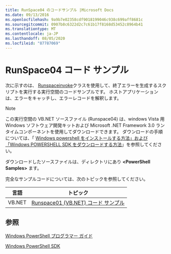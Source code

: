 ```yaml
---
title: RunSpace04 のコードサンプル |Microsoft Docs
ms.date: 09/13/2016
ms.openlocfilehash: 9a9b7e02358cdf9018199046c938c699aff8681c
ms.sourcegitcommit: 0907b8c6322d2c7c61b17f8168d53452c8964b41
ms.translationtype: MT
ms.contentlocale: ja-JP
ms.lasthandoff: 08/05/2020
ms.locfileid: "87787069"
---
```

# <a name="runspace04-code-samples"></a>RunSpace04 コード サンプル

次に示すのは、 [Runspaceinvoke](/dotnet/api/System.Management.Automation.RunspaceInvoke)クラスを使用して、終了エラーを生成するスクリプトを実行する実行空間のコードサンプルです。 ホストアプリケーションは、エラーをキャッチし、エラーレコードを解釈します。

> [!NOTE]
> この実行空間の VB.NET ソースファイル (Runspace04) は、windows Vista 用 Windows ソフトウェア開発キットおよび Microsoft .NET Framework 3.0 ランタイムコンポーネントを使用してダウンロードできます。 ダウンロードの手順については、「 [Windows powershell をインストールする方法」および「Windows POWERSHELL SDK をダウンロードする方法](/powershell/scripting/developer/installing-the-windows-powershell-sdk)」を参照してください。
>
> ダウンロードしたソースファイルは、ディレクトリにあり **\<PowerShell Samples>** ます。

完全なサンプルコードについては、次のトピックを参照してください。

|言語|トピック|
|--------------|-----------|
|VB.NET|[Runspace01 (VB.NET) コード サンプル](./runspace01-vb-net-code-sample.md)|

## <a name="see-also"></a>参照

[Windows PowerShell プログラマー ガイド](./windows-powershell-programmer-s-guide.md)

[Windows PowerShell SDK](../windows-powershell-reference.md)
